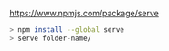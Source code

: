 https://www.npmjs.com/package/serve

```bash
> npm install --global serve
> serve folder-name/
```

